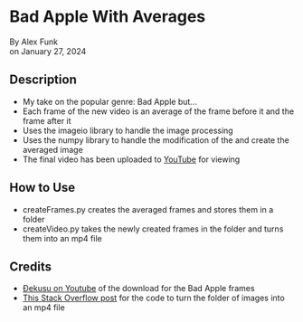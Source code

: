 # Bad Apple With Averages  
By Alex Funk  
on January 27, 2024
## Description
* My take on the popular genre: Bad Apple but...
* Each frame of the new video is an average of the frame before it and the frame after it
* Uses the imageio library to handle the image processing
* Uses the numpy library to handle the modification of the and create the averaged image
* The final video has been uploaded to [YouTube](https://www.youtube.com/watch?v=P-oeDglTsdo) for viewing
## How to Use
* createFrames.py creates the averaged frames and stores them in a folder
* createVideo.py takes the newly created frames in the folder and turns them into an mp4 file
## Credits
* [Ðekusu on Youtube](https://www.youtube.com/watch?v=sKx7VNsEkqs) of the download for the Bad Apple frames
* [This Stack Overflow post](https://stackoverflow.com/questions/47775083/python-imageio-mp4-video-from-a-set-of-png-images) for the code to turn the folder of images into an mp4 file
